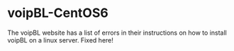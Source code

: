 # voipBL-CentOS6
The voipBL website has a list of errors in their instructions on how to install voipBL on a linux server. Fixed here!
